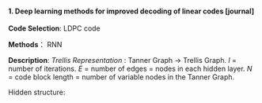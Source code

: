 #### 1. Deep learning methods for improved decoding of linear codes [journal]
  
**Code Selection**: LDPC code
 
**Methods**： RNN

**Description**: 
*Trellis Representation* : Tanner Graph -> Trellis Graph. *l* = number of iterations. *E* = number of edges = nodes in each hidden layer. *N* = code block length = number of variable nodes in the Tanner Graph.

Hidden structure: 
